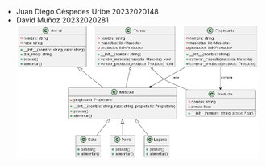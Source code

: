- Juan Diego Céspedes Uribe 20232020148
- David Muñoz 20232020281
![Diagrama de animales](intro.png)
